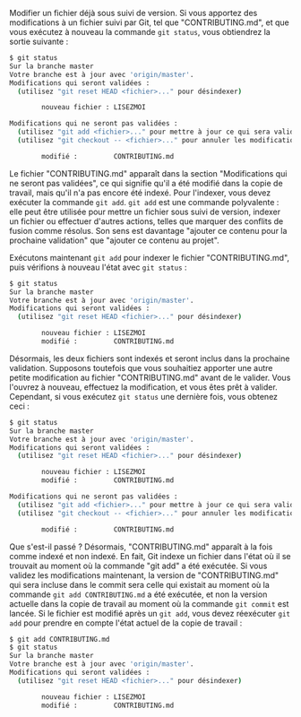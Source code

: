 Modifier un fichier déjà sous suivi de version. Si vous apportez des modifications à un fichier suivi par Git, tel que "CONTRIBUTING.md", et que vous exécutez à nouveau la commande ```git status```, vous obtiendrez la sortie suivante :

```bash
$ git status
Sur la branche master
Votre branche est à jour avec 'origin/master'.
Modifications qui seront validées :
  (utilisez "git reset HEAD <fichier>..." pour désindexer)

        nouveau fichier : LISEZMOI

Modifications qui ne seront pas validées :
  (utilisez "git add <fichier>..." pour mettre à jour ce qui sera validé)
  (utilisez "git checkout -- <fichier>..." pour annuler les modifications dans la copie de travail)

        modifié :         CONTRIBUTING.md
```

Le fichier "CONTRIBUTING.md" apparaît dans la section "Modifications qui ne seront pas validées", ce qui signifie qu'il a été modifié dans la copie de travail, mais qu'il n'a pas encore été indexé. Pour l'indexer, vous devez exécuter la commande ```git add```. ```git add``` est une commande polyvalente : elle peut être utilisée pour mettre un fichier sous suivi de version, indexer un fichier ou effectuer d'autres actions, telles que marquer des conflits de fusion comme résolus. Son sens est davantage "ajouter ce contenu pour la prochaine validation" que "ajouter ce contenu au projet".

Exécutons maintenant ```git add``` pour indexer le fichier "CONTRIBUTING.md", puis vérifions à nouveau l'état avec ```git status``` :

```bash
$ git status
Sur la branche master
Votre branche est à jour avec 'origin/master'.
Modifications qui seront validées :
  (utilisez "git reset HEAD <fichier>..." pour désindexer)

        nouveau fichier : LISEZMOI
        modifié :         CONTRIBUTING.md
```

Désormais, les deux fichiers sont indexés et seront inclus dans la prochaine validation. Supposons toutefois que vous souhaitiez apporter une autre petite modification au fichier "CONTRIBUTING.md" avant de le valider. Vous l'ouvrez à nouveau, effectuez la modification, et vous êtes prêt à valider. Cependant, si vous exécutez ```git status``` une dernière fois, vous obtenez ceci :

```bash
$ git status
Sur la branche master
Votre branche est à jour avec 'origin/master'.
Modifications qui seront validées :
  (utilisez "git reset HEAD <fichier>..." pour désindexer)

        nouveau fichier : LISEZMOI
        modifié :         CONTRIBUTING.md

Modifications qui ne seront pas validées :
  (utilisez "git add <fichier>..." pour mettre à jour ce qui sera validé)
  (utilisez "git checkout -- <fichier>..." pour annuler les modifications dans la copie de travail)

        modifié :         CONTRIBUTING.md
```

Que s'est-il passé ? Désormais, "CONTRIBUTING.md" apparaît à la fois comme indexé et non indexé. En fait, Git indexe un fichier dans l'état où il se trouvait au moment où la commande "git add" a été exécutée. Si vous validez les modifications maintenant, la version de "CONTRIBUTING.md" qui sera incluse dans le commit sera celle qui existait au moment où la commande ```git add CONTRIBUTING.md``` a été exécutée, et non la version actuelle dans la copie de travail au moment où la commande ```git commit``` est lancée. Si le fichier est modifié après un ```git add```, vous devez réexécuter ```git add``` pour prendre en compte l'état actuel de la copie de travail :

```bash
$ git add CONTRIBUTING.md
$ git status
Sur la branche master
Votre branche est à jour avec 'origin/master'.
Modifications qui seront validées :
  (utilisez "git reset HEAD <fichier>..." pour désindexer)

        nouveau fichier : LISEZMOI
        modifié :         CONTRIBUTING.md
```

